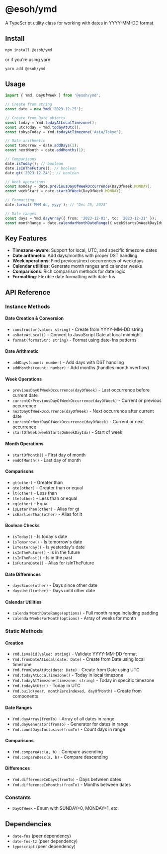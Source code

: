 # @esoh/ymd

A TypeScript utility class for working with dates in YYYY-MM-DD format.

## Install

```bash
npm install @esoh/ymd
```

or if you're using yarn:
```bash
yarn add @esoh/ymd
```

## Usage

```typescript
import { Ymd, DayOfWeek } from '@esoh/ymd';

// Create from string
const date = new Ymd('2023-12-25');

// Create from Date objects
const today = Ymd.todayAtLocalTimezone();
const utcToday = Ymd.todayAtUtc();
const tokyoToday = Ymd.todayAtTimezone('Asia/Tokyo');

// Date arithmetic
const tomorrow = date.addDays(1);
const nextMonth = date.addMonths(1);

// Comparisons
date.isToday(); // boolean
date.isInTheFuture(); // boolean
date.gt('2023-12-24'); // boolean

// Week operations
const monday = date.previousDayOfWeekOccurrence(DayOfWeek.MONDAY);
const weekStart = date.startOfWeek(DayOfWeek.MONDAY);

// Formatting
date.format('MMM dd, yyyy'); // "Dec 25, 2023"

// Date ranges
const days = Ymd.dayArray({ from: '2023-12-01', to: '2023-12-31' });
const monthRange = date.calendarMonthDateRange({ weekStartsOnWeekDayIdx: DayOfWeek.MONDAY });
```

## Key Features

- **Timezone-aware**: Support for local, UTC, and specific timezone dates
- **Date arithmetic**: Add days/months with proper DST handling
- **Week operations**: Find previous/next occurrences of weekdays
- **Calendar utilities**: Generate month ranges and calendar weeks
- **Comparisons**: Rich comparison methods for date logic
- **Formatting**: Flexible date formatting with date-fns

## API Reference

### Instance Methods

#### Date Creation & Conversion
- `constructor(value: string)` - Create from YYYY-MM-DD string
- `asDateAtLocal()` - Convert to JavaScript Date at local midnight
- `format(formatStr: string)` - Format using date-fns patterns

#### Date Arithmetic
- `addDays(count: number)` - Add days with DST handling
- `addMonths(count: number)` - Add months (handles month overflow)

#### Week Operations
- `previousDayOfWeekOccurrence(dayOfWeek)` - Last occurrence before current date
- `currentOrPreviousDayOfWeekOccurrence(dayOfWeek)` - Current or previous occurrence
- `nextDayOfWeekOccurrence(dayOfWeek)` - Next occurrence after current date
- `currentOrNextDayOfWeekOccurrence(dayOfWeek)` - Current or next occurrence
- `startOfWeek(weekStartsOnWeekDayIdx)` - Start of week

#### Month Operations
- `startOfMonth()` - First day of month
- `endOfMonth()` - Last day of month

#### Comparisons
- `gt(other)` - Greater than
- `gte(other)` - Greater than or equal
- `lt(other)` - Less than
- `lte(other)` - Less than or equal
- `eq(other)` - Equal
- `isLaterThan(other)` - Alias for gt
- `isEarlierThan(other)` - Alias for lt

#### Boolean Checks
- `isToday()` - Is today's date
- `isTomorrow()` - Is tomorrow's date
- `isYesterday()` - Is yesterday's date
- `isInTheFuture()` - Is in the future
- `isInThePast()` - Is in the past
- `isFutureDate()` - Alias for isInTheFuture

#### Date Differences
- `daysSince(other)` - Days since other date
- `daysUntil(other)` - Days until other date

#### Calendar Utilities
- `calendarMonthDateRange(options)` - Full month range including padding
- `calendarWeeksForMonth(options)` - Array of weeks for month

### Static Methods

#### Creation
- `Ymd.isValid(value: string)` - Validate YYYY-MM-DD format
- `Ymd.fromDateAtLocal(date: Date)` - Create from Date using local timezone
- `Ymd.fromDateAtUtc(date: Date)` - Create from Date using UTC
- `Ymd.todayAtLocalTimezone()` - Today in local timezone
- `Ymd.todayAtTimezone(timezone: string)` - Today in specific timezone
- `Ymd.todayAtUtc()` - Today in UTC
- `Ymd.build(year, monthZeroIndexed, dayOfMonth)` - Create from components

#### Date Ranges
- `Ymd.dayArray(fromTo)` - Array of all dates in range
- `Ymd.dayGenerator(fromTo)` - Generator for dates in range
- `Ymd.countDaysInclusive(fromTo)` - Count days in range

#### Comparisons
- `Ymd.compareAsc(a, b)` - Compare ascending
- `Ymd.compareDesc(a, b)` - Compare descending

#### Differences
- `Ymd.differenceInDays(fromTo)` - Days between dates
- `Ymd.differenceInMonths(fromTo)` - Months between dates

### Constants
- `DayOfWeek` - Enum with SUNDAY=0, MONDAY=1, etc.

## Dependencies

- `date-fns` (peer dependency)
- `date-fns-tz` (peer dependency)
- `typescript` (peer dependency)